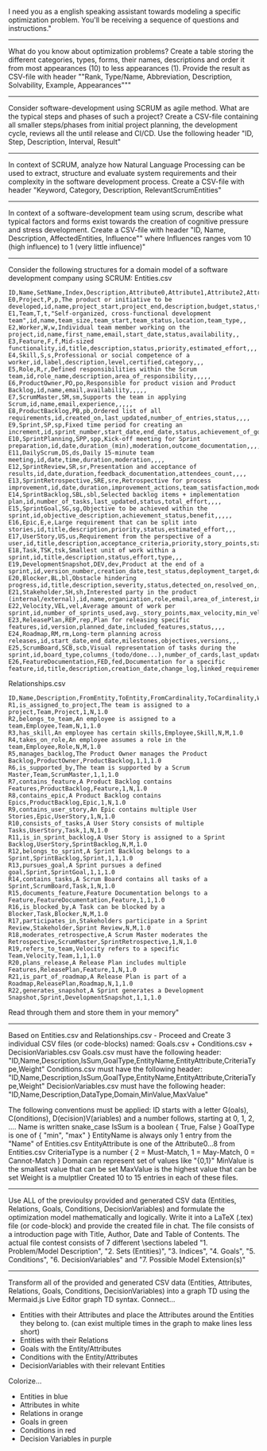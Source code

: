 I need you as a english speaking assistant towards modeling a specific optimization problem. 
You'll be receiving a sequence of questions and instructions."

---

What do you know about optimization problems? 
Create a table storing the different categories, types, forms, their names, descriptions and order it from most appearances (10) to less appearances (1). 
Provide the result as CSV-file with header ""Rank, Type/Name, Abbreviation, Description, Solvability, Example, Appearances"""

---

Consider software-development using SCRUM as agile method.
What are the typical steps and phases of such a project? Create a CSV-file containing all smaller steps/phases from initial project planning, the development cycle, reviews all the until release and CI/CD. 
Use the following header "ID, Step, Description, Interval, Result"

---

In context of SCRUM, analyze how Natural Language Processing can be used to extract, structure and evaluate system requirements and their complexity in the software development process. 
Create a CSV-file with header "Keyword, Category, Description, RelevantScrumEntities"

---

In context of a software-development team using scrum, describe what typical factors and forms exist towards the creation of cognitive pressure and stress development.
Create a CSV-file with header "ID, Name, Description, AffectedEntities, Influence"" where Influences ranges vom 10 (high influence) to 1 (very little influence)"

---

Consider the following structures for a domain model of a software development company using SCRUM:
Entities.csv
```csv
ID,Name,SetName,Index,Description,Attribute0,Attribute1,Attribute2,Attribute3,Attribute4,Attribute5,Attribute6,Attribute7,Attribute8
E0,Project,P,p,The product or initiative to be developed,id,name,project_start,project_end,description,budget,status,target_audience,priority
E1,Team,T,t,"Self-organized, cross-functional development team",id,name,team_size,team_start,team_status,location,team_type,,
E2,Worker,W,w,Individual team member working on the project,id,name,first_name,email,start_date,status,availability,,
E3,Feature,F,f,Mid-sized functionality,id,title,description,status,priority,estimated_effort,,,
E4,Skill,S,s,Professional or social competence of a worker,id,label,description,level,certified,category,,,
E5,Role,R,r,Defined responsibilities within the Scrum team,id,role_name,description,area_of_responsibility,,,,,
E6,ProductOwner,PO,po,Responsible for product vision and Product Backlog,id,name,email,availability,,,,,
E7,ScrumMaster,SM,sm,Supports the team in applying Scrum,id,name,email,experience,,,,,
E8,ProductBacklog,PB,pb,Ordered list of all requirements,id,created_on,last_updated,number_of_entries,status,,,,
E9,Sprint,SP,sp,Fixed time period for creating an increment,id,sprint_number,start_date,end_date,status,achievement_of_goal,,,
E10,SprintPlanning,SPP,spp,Kick-off meeting for Sprint preparation,id,date,duration_(min),moderation,outcome_documentation,,,,
E11,DailyScrum,DS,ds,Daily 15-minute team meeting,id,date,time,duration,moderation,,,,
E12,SprintReview,SR,sr,Presentation and acceptance of results,id,date,duration,feedback_documentation,attendees_count,,,,
E13,SprintRetrospective,SRE,sre,Retrospective for process improvement,id,date,duration,improvement_actions,team_satisfaction,moderation,,,
E14,SprintBacklog,SBL,sbl,Selected backlog items + implementation plan,id,number_of_tasks,last_updated,status,total_effort,,,,
E15,SprintGoal,SG,sg,Objective to be achieved within the sprint,id,objective_description,achievement_status,benefit,,,,,
E16,Epic,E,e,Large requirement that can be split into stories,id,title,description,priority,status,estimated_effort,,,
E17,UserStory,US,us,Requirement from the perspective of a user,id,title,description,acceptance_criteria,priority,story_points,status,,
E18,Task,TSK,tsk,Smallest unit of work within a sprint,id,title,description,status,effort,type,,,
E19,DevelopmentSnapshot,DEV,dev,Product at the end of a sprint,id,version_number,creation_date,test_status,deployment_target,documentation,,,
E20,Blocker,BL,bl,Obstacle hindering progress,id,title,description,severity,status,detected_on,resolved_on,,
E21,Stakeholder,SH,sh,Interested party in the product (internal/external),id,name,organization,role,email,area_of_interest,influence_level,relevance_to_feature,
E22,Velocity,VEL,vel,Average amount of work per sprint,id,number_of_sprints_used,avg._story_points,max_velocity,min_velocity,trend,,,
E23,ReleasePlan,REP,rep,Plan for releasing specific features,id,version,planned_date,included_features,status,,,,
E24,Roadmap,RM,rm,Long-term planning across releases,id,start_date,end_date,milestones,objectives,versions,,,
E25,ScrumBoard,SCB,scb,Visual representation of tasks during the sprint,id,board_type,columns_(todo/done...),number_of_cards,last_updated,,,,
E26,FeatureDocumentation,FED,fed,Documentation for a specific feature,id,title,description,creation_date,change_log,linked_requirements,author,,
```
Relationships.csv
```csv
ID,Name,Description,FromEntity,ToEntity,FromCardinality,ToCardinality,Weight
R1,is_assigned_to_project,The team is assigned to a project,Team,Project,1,N,1.0
R2,belongs_to_team,An employee is assigned to a team,Employee,Team,N,1,1.0
R3,has_skill,An employee has certain skills,Employee,Skill,N,M,1.0
R4,takes_on_role,An employee assumes a role in the team,Employee,Role,N,M,1.0
R5,manages_backlog,The Product Owner manages the Product Backlog,ProductOwner,ProductBacklog,1,1,1.0
R6,is_supported_by,The team is supported by a Scrum Master,Team,ScrumMaster,1,1,1.0
R7,contains_feature,A Product Backlog contains Features,ProductBacklog,Feature,1,N,1.0
R8,contains_epic,A Product Backlog contains Epics,ProductBacklog,Epic,1,N,1.0
R9,contains_user_story,An Epic contains multiple User Stories,Epic,UserStory,1,N,1.0
R10,consists_of_tasks,A User Story consists of multiple Tasks,UserStory,Task,1,N,1.0
R11,is_in_sprint_backlog,A User Story is assigned to a Sprint Backlog,UserStory,SprintBacklog,N,M,1.0
R12,belongs_to_sprint,A Sprint Backlog belongs to a Sprint,SprintBacklog,Sprint,1,1,1.0
R13,pursues_goal,A Sprint pursues a defined goal,Sprint,SprintGoal,1,1,1.0
R14,contains_tasks,A Scrum Board contains all tasks of a Sprint,ScrumBoard,Task,1,N,1.0
R15,documents_feature,Feature Documentation belongs to a Feature,FeatureDocumentation,Feature,1,1,1.0
R16,is_blocked_by,A Task can be blocked by a Blocker,Task,Blocker,N,M,1.0
R17,participates_in,Stakeholders participate in a Sprint Review,Stakeholder,Sprint Review,N,M,1.0
R18,moderates_retrospective,A Scrum Master moderates the Retrospective,ScrumMaster,SprintRetrospective,1,N,1.0
R19,refers_to_team,Velocity refers to a specific Team,Velocity,Team,1,1,1.0
R20,plans_release,A Release Plan includes multiple Features,ReleasePlan,Feature,1,N,1.0
R21,is_part_of_roadmap,A Release Plan is part of a Roadmap,ReleasePlan,Roadmap,N,1,1.0
R22,generates_snapshot,A Sprint generates a Development Snapshot,Sprint,DevelopmentSnapshot,1,1,1.0
```
Read through them and store them in your memory"

---

Based on Entities.csv and Relationships.csv - Proceed and Create 3 individual CSV files (or code-blocks) named: Goals.csv + Conditions.csv + DecisionVariables.csv
Goals.csv must have the following header: "ID,Name,Description,IsSum,GoalType,EntityName,EntityAttribute,CriteriaType,Weight"
Conditions.csv must have the following header: "ID,Name,Description,IsSum,GoalType,EntityName,EntityAttribute,CriteriaType,Weight"
DecisionVariables.csv must have the following header: "ID,Name,Description,DataType,Domain,MinValue,MaxValue"

The following conventions must be applied:
ID starts with a letter G(oals), C(onditions), D(ecision)V(ariables) and a number follows, starting at 0, 1, 2, ....
Name is written snake_case
IsSum is a boolean { True, False }
GoalType is one of { "min", "max" }
EntityName is always only 1 entry from the "Name" of Entities.csv
EntityAttribute is one of the Attribute0...8 from Entities.csv
CriteriaType is a number { 2 = Must-Match, 1 = May-Match, 0 = Cannot-Match }
Domain can represent set of values like "{0,1}"
MinValue is the smallest value that can be set
MaxValue is the highest value that can be set
Weight is a mulptlier
Created 10 to 15 entries in each of these files.

---

Use ALL of the previoulsy provided and generated CSV data (Entities, Relations, Goals, Conditions, DecisionVariables) and formulate the optimization model mathematically and logically. 
Write it into a LaTeX (.tex) file (or code-block) and provide the created file in chat.
The file consists of a introduction page with Title, Author, Date and Table of Contents.
The actual file contest consists of 7 different \sections labeled "1. Problem/Model Description", "2. Sets (Entities)", "3. Indices", "4. Goals", "5. Conditions", "6. DecisionVariables" and "7. Possible Model Extension(s)"

---

Transform all of the provided and generated CSV data (Entities, Attributes, Relations, Goals, Conditions, DecisionVariables) into a graph TD using the Mermaid.js Live Editor graph TD syntax.
Connect...
- Entities with their Attributes and place the Attributes around the Entities they belong to. (can exist multiple times in the graph to make lines less short)
- Entities with their Relations
- Goals with the Entity/Attributes
- Conditions with the Entity/Attributes
- DecisionVariables with their relevant Entities

Colorize...
- Entities in blue
- Attributes in white
- Relations in orange
- Goals in green
- Conditions in red
- Decision Variables in purple
